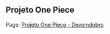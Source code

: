 ## Projeto One Piece

Page:
<a href="https://viny7lv.github.io/projeto-one-piece-devemdobro/" target="_blank">Projeto One Piece - Devemdobro</a>
